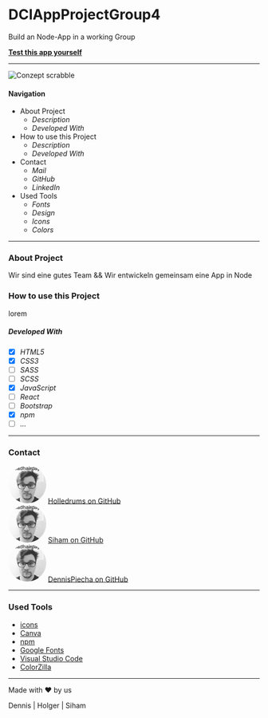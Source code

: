 # DCIAppProjectGroup4

Build an Node-App in a working Group

**[Test this app yourself](github.link)**

---

![Conzept scrabble](planning/concept.png)

#### Navigation

- About Project
  - _Description_
  - _Developed With_
- How to use this Project
  - _Description_
  - _Developed With_
- Contact
  - _Mail_
  - _GitHub_
  - _LinkedIn_
- Used Tools
  - _Fonts_
  - _Design_
  - _Icons_
  - _Colors_

---

### About Project

Wir sind eine gutes Team
&&
Wir entwickeln gemeinsam eine App in Node

### How to use this Project

lorem

##### Developed With

- [x] _HTML5_
- [x] _CSS3_
- [ ] _SASS_
- [ ] _SCSS_
- [x] _JavaScript_
- [ ] _React_
- [ ] _Bootstrap_
- [x] _npm_
- [ ] _..._

---

### Contact

<img style = "border-radius: 50%" src= "./IMG/profilHolle.jpeg" width="15%">
<a href= "https://github.com/holledrums">Holledrums on GitHub</a><br>
<img style = "border-radius: 50%" src= "./IMG/profilHolle.jpeg" width="15%">
<a href= "https://github.com/sihamsaidi">Siham on GitHub</a><br>
<img style = "border-radius: 50%" src= "./IMG/profilHolle.jpeg" width="15%">
<a href= "https://github.com/dennispiecha">DennisPiecha on GitHub</a><br>

---

### Used Tools

- [icons](https://)
- [Canva](https://www.canva.com/)
- [npm](https://www.npmjs.com/)
- [Google Fonts](https://fonts.google.com/)
- [Visual Studio Code](https://code.visualstudio.com/)
- [ColorZilla](https://www.colorzilla.com/chrome/)

---

Made with ❤️ by us

Dennis | Holger | Siham
